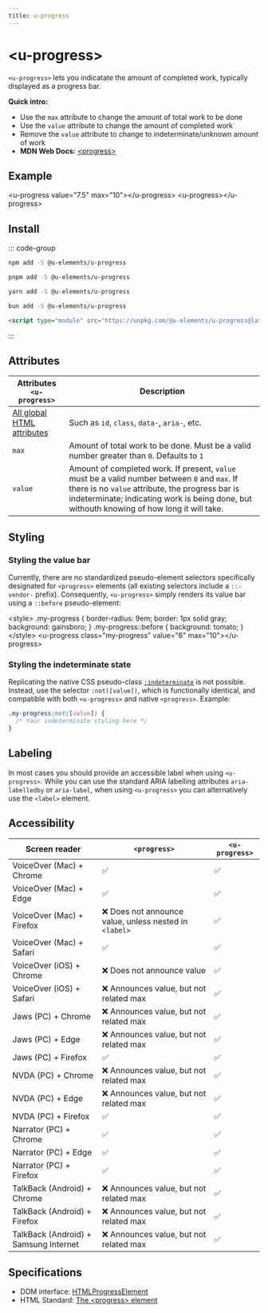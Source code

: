 ```yaml
---
title: u-progress
---
```

<script setup>
import { data } from '../filesize.data.ts'
</script>

# &lt;u-progress&gt; <mark data-badge="html"></mark>
`<u-progress>` lets you indicatate the amount of completed work, typically displayed as a progress bar.

**Quick intro:**
- Use the `max` attribute to change the amount of total work to be done
- Use the `value` attribute to change the amount of completed work
- Remove the `value` attribute to change to indeterminate/unknown amount of work
- **MDN Web Docs:** [&lt;progress&gt;](https://developer.mozilla.org/en-US/docs/Web/HTML/Element/progress)

## Example
<Sandbox>
&lt;u-progress value="7.5" max="10"&gt;&lt;/u-progress&gt;
&lt;u-progress&gt;&lt;/u-progress&gt;
</Sandbox>

## Install <mark :data-badge="data['u-progress']"></mark>

::: code-group

```bash [NPM]
npm add -S @u-elements/u-progress
```

```bash [PNPM]
pnpm add -S @u-elements/u-progress
```

```bash [Yarn]
yarn add -S @u-elements/u-progress
```

```bash [Bun]
bun add -S @u-elements/u-progress
```

```html [CDN]
<script type="module" src="https://unpkg.com/@u-elements/u-progress@latest/dist/u-progress.js"></script>
```
:::

## Attributes

| Attributes `<u-progress>` | Description |
| - | - |
| [All global HTML attributes](https://developer.mozilla.org/en-US/docs/Web/HTML/Global_attributes) | Such as `id`, `class`, `data-`, `aria-`, etc. |
| `max` | Amount of total work to be done. Must be a valid number greater than `0`. Defaults to `1` |
| `value` | Amount of completed work. If present, `value` must be a valid number between `0` and `max`. If there is no `value` attribute, the progress bar is indeterminate; indicating work is being done, but withouth knowing of how long it will take. |

## Styling

### Styling the value bar
Currently, there are no standardized pseudo-element selectors specifically designated for `<progress>` elements (all existing selectors include a `::-vendor-` prefix). Consequently, `<u-progress>` simply renders its value bar using a `::before` pseudo-element:

<Sandbox>
&lt;style&gt;
  .my-progress {
    border-radius: 9em;
    border: 1px solid gray;
    background: gainsboro;
  }
  .my-progress::before {
    background: tomato;
  }
&lt;/style&gt;
&lt;u-progress class="my-progress" value="6" max="10"&gt;&lt;/u-progress&gt;
</Sandbox>

### Styling the indeterminate state
Replicating the native CSS pseudo-class [`:indeterminate`](https://developer.mozilla.org/en-US/docs/Web/CSS/:indeterminate) is not possible. Instead, use the selector `:not([value])`, which is functionally identical, and compatible with both `<u-progress>` and native `<progress>`. Example:
```css
.my-progress:not([value]) {
  /* Your indeterminate styling here */
}
```

## Labeling

In most cases you should provide an accessible label when using `<u-progress>`. While you can use the standard ARIA labelling attributes `aria-labelledby` or `aria-label`, when using `<u-progress>` you can alternatively use the `<label>` element.

<!--## Describing a loading region
If the `<u-progress>` element is describing the loading progress of a region on your page, use `aria-describedby="my-progress-id"` to point to the `<u-progress id="my-progress-id">`, and set `aria-busy="true"` on the region that is loading. Removing the `aria-busy` attribute when it has finished loading.-->

## Accessibility

| Screen reader | `<progress>` | `<u-progress>` |
| --- | --- | --- |
| VoiceOver (Mac) + Chrome | :white_check_mark: | :white_check_mark: |
| VoiceOver (Mac) + Edge | :white_check_mark: | :white_check_mark: |
| VoiceOver (Mac) + Firefox | :x: Does not announce value, unless nested in `<label>` | :white_check_mark: |
| VoiceOver (Mac) + Safari | :white_check_mark: | :white_check_mark: |
| VoiceOver (iOS) + Chrome | :x: Does not announce value | :white_check_mark: |
| VoiceOver (iOS) + Safari | :x: Announces value, but not related max | :white_check_mark: |
| Jaws (PC) + Chrome | :x: Announces value, but not related max | :white_check_mark: |
| Jaws (PC) + Edge | :x: Announces value, but not related max | :white_check_mark: |
| Jaws (PC) + Firefox | :white_check_mark: | :white_check_mark: |
| NVDA (PC) + Chrome | :x: Announces value, but not related max | :white_check_mark: |
| NVDA (PC) + Edge | :x: Announces value, but not related max | :white_check_mark: |
| NVDA (PC) + Firefox | :white_check_mark: | :white_check_mark: |
| Narrator (PC) + Chrome | :white_check_mark: | :white_check_mark: |
| Narrator (PC) + Edge | :white_check_mark: | :white_check_mark: |
| Narrator (PC) + Firefox | :white_check_mark: | :white_check_mark: |
| TalkBack (Android) + Chrome | :x: Announces value, but not related max | :white_check_mark: |
| TalkBack (Android) + Firefox | :x: Announces value, but not related max | :white_check_mark: |
| TalkBack (Android) + Samsung Internet | :x: Announces value, but not related max | :white_check_mark: |

## Specifications

- DOM interface: [HTMLProgressElement](https://developer.mozilla.org/en-US/docs/Web/API/HTMLProgressElement)
- HTML Standard: [The &lt;progress&gt; element](https://html.spec.whatwg.org/multipage/interactive-elements.html#the-progress-element)